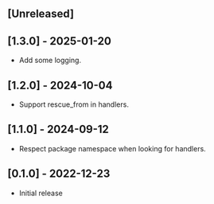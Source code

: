 ## [Unreleased]

## [1.3.0] - 2025-01-20

- Add some logging.

## [1.2.0] - 2024-10-04

- Support rescue_from in handlers.

## [1.1.0] - 2024-09-12

- Respect package namespace when looking for handlers.

## [0.1.0] - 2022-12-23

- Initial release

